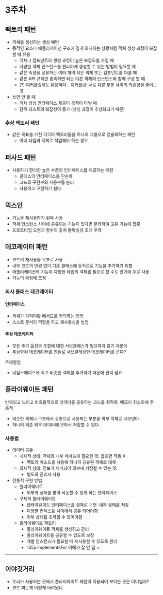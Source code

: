 # 3주차

## 팩토리 패턴
- 객체를 생성하는 생성 패턴
- 동적인 요소나 애플리케이션 구조에 깊게 의지하는 상황처럼 객체 생성 과정이 복잡할 때 유용
  - 객체나 컴포넌트의 생성 과정이 높은 복잡도를 가질 때
  - 다양한 객체 인스턴스를 편리하게 생성할 수 있는 방법이 필요할 때
  - 같은 속성을 공유하는 여러 개의 작은 객체 또는 컴포넌트를 다룰 때
  - 같은 API 규칙만 충족하면 되는 다른 객체의 인스턴스와 함께 구성 할 때
  - (?) 디커플링에도 유용하다 - 디커플링: 서로 다른 부분 사이의 의존성을 줄이는 것
- 쓰면 안 될 때
  - 객체 생성 인터페이스 제공이 목적이 아닐 때
  - 단위 테스트의 복잡성이 증가 (생성 과정이 추상화되기 때문)

### 추상 팩토리 패턴
- 같은 목표를 가진 각각의 팩토리들을 하나의 그룹으로 캡슐화하는 패턴
  - 여러 타입의 객체로 작업해야 하는 경우

## 퍼사드 패턴
- 사용하기 편리한 높은 수준의 인터페이스를 제공하는 패턴
  - 클래스의 인터페이스를 단순화
  - 코드의 구현부와 사용부를 분리
  - 사용하고 구현하기 쉽다

## 믹스인
- 기능을 재사용하기 위해 사용
- 객체 인스턴스 사이에 공유되는 기능이 있다면 분리하여 고유 기능에 집중
- 프로토타입 오염과 함수의 출처 불확실성 초래 우려

## 데코레이터 패턴
- 코드의 재사용을 목표로 사용
- 내부 코드의 변경 없이 기존 클래스에 동적으로 기능을 추가하기 위함
- 애플리케이션의 기능이 다양한 타입의 객체를 필요로 할 수도 있기에 주로 사용
- 기능의 확정에 초점

### 의사 클래스 데코레이터
#### 인터페이스
- 객체가 가져야할 메서드를 정의하는 방법
- 스스로 문서의 역할을 하고 재사용성을 높임

#### 추상 데코레이터
- 모든 추가 옵션과 조합에 대한 서브클래스가 필요하지 않기 때문에
- 추상화된 데코레이터를 만들로 서브클래싱한 데코레이터를 쓴다?

주의할점
- 네임스페이스에 작고 비슷한 객체를 추가하기 때문에 관리 필요

## 플라이웨이트 패턴
반복되고 느리고 비효율적으로 데이터를 공유하는 코드를 최적화. 메모리 최소화에 주 목적
- 비슷한 객체나 구조에서 공통으로 사용되는 부분을 외부 객체로 내보낸다
- 하나의 의존 외부 데이터에 모아서 저장할 수 있다.

### 사용법
- 데이터 공유
  - 내재적 상태: 객체의 내부 메서드에 필요한 것. 없으면 작동 X
    - 팩토리 메소드를 사용해 하나의 공유된 객체로 대체
  - 외재적 상태: 정보가 제거되어 외부에 저장될 수 있는 것.
    - 별도의 관리자 사용
- 전통적 구현 방법
  - 플라이웨이트
    - 외부의 상태를 받아 작동할 수 있게 하는 인터페이스
  - 구체적 플라이웨이트
    - 플라이웨이트 인터페이스를 실제로 구현. 내부 상태를 저장
    - 다양한 컨텍스트 사이에서 공유 되어야함
    - 외부 상태를 조작할 수 있어야함
  - 플라이웨이트 팩토리
    - 플라이웨이트 객체를 생성하고 관리
    - 플라이웨이트를 공유할 수 있도록 보장
    - 개별 인스턴스가 필요할 때 재사용할 수 있도록 관리
    - 135p implementsFor 이해가 잘 안 댐 ㅠ
---

## 이야깃거리
- 우리가 사용하는 곳에서 플라이웨이트 패턴이 적용되어 보이는 곳은 어디일까?
- 코드 짜는게 이렇게 어려웠니